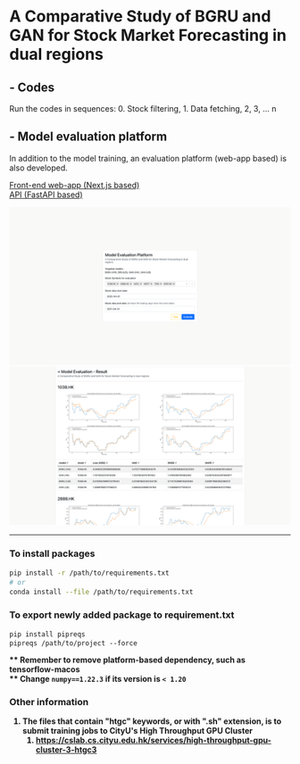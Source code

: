 # A Comparative Study of BGRU and GAN for Stock Market Forecasting in dual regions
## - Codes
Run the codes in sequences: 0. Stock filtering, 1. Data fetching, 2, 3, ... n

## - Model evaluation platform
In addition to the model training, an evaluation platform (web-app based) is also developed. 

[Front-end web-app (Next.js based)](model_evaluation_platform/web-app)
<br/>
[API (FastAPI based)](model_evaluation_platform/api)

![Model Evaluation Platform Frontend - Input Form](diagrams/Model%20Evaluation%20Platform%20Frontend%20-%20Input%20form.png)
![Model Evaluation Platform Frontend - Result Page](diagrams/Model%20Evaluation%20Platform%20Frontend%20-%20Result%20page.png)

<hr/>

### To install packages
```bash
pip install -r /path/to/requirements.txt
# or
conda install --file /path/to/requirements.txt
```
### To export newly added package to requirement.txt
```console
pip install pipreqs
pipreqs /path/to/project --force
```
<b>** Remember to remove platform-based dependency, such as tensorflow-macos</b>
<br/>
<b>** Change `numpy==1.22.3` if its version is `< 1.20`<b>

### Other information
1. The files that contain "htgc" keywords, or with ".sh" extension, is to submit training jobs to CityU's High Throughput GPU Cluster 
   1. https://cslab.cs.cityu.edu.hk/services/high-throughput-gpu-cluster-3-htgc3

